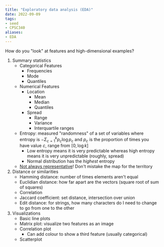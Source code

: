 ```yaml
---
title: "Exploratory data analysis (EDA)"
date: 2022-09-09
tags:
- seed
- CPSC340
aliases:
- EDA
---
```


How do you "look" at features and high-dimensional examples?
1. Summary statistics
	- Categorical Features
		- Frequencies
		- Mode
		- Quantiles
	- Numerical Features
		- Location
			- Mean
			- Median
			- Quantiles
		- Spread
			- Range
			- Variance
			- Interquartile ranges 
	- Entropy: measured "randomness" of a set of variables where entropy is $- \Sigma_{c=1}^k p_c \log p_c$ and $p_c$ is the proportion of times you have value $c$, range from $[0, \log k]$
		- Low entropy means it is very predictable whereas high entropy means it is very unpredictable (roughly, spread)
		- Normal distribution has the *highest* entropy
	- [Not always representative](https://blog.revolutionanalytics.com/2017/05/the-datasaurus-dozen.html)! Don't mistake the map for the territory
2. Distance or similarities
	- Hamming distance: number of times elements aren't equal
	- Euclidian distance: how far apart are the vectors (square root of sum of squares)
	- Correlation
	- Jaccard coefficient: set distance, intersection over union
	- Edit distance: for strings, how many characters do I need to change to go from one to the other
3. Visualizations
	- Basic line plots
	- Matrix plot: visualize two features as an image
	- Correlation plot
		- Can add colour to show a third feature (usually categorical)
	- Scatterplot